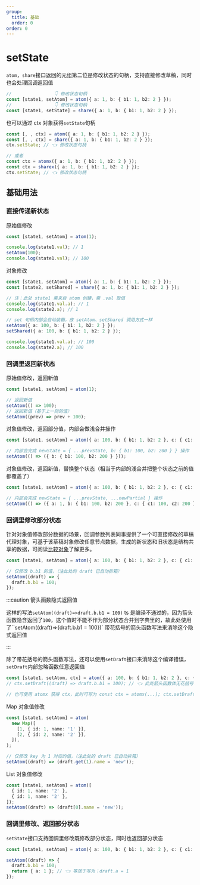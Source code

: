 ```yaml
---
group:
  title: 基础
  order: 0
order: 0
---
```


# setState


`atom`，`share`接口返回的元组第二位是修改状态的句柄，支持直接修改草稿，同时也会处理回调返回值

```ts
//                👇 修改状态句柄
const [state1, setAtom] = atom({ a: 1, b: { b1: 1, b2: 2 } });
//                👇 修改状态句柄
const [state1, setState] = share({ a: 1, b: { b1: 1, b2: 2 } });
```

也可以通过 ctx 对象获得`setState`句柄

```ts
const [, , ctx] = atom({ a: 1, b: { b1: 1, b2: 2 } });
const [, , ctx] = share({ a: 1, b: { b1: 1, b2: 2 } });
ctx.setState; // 👈 修改状态句柄

// 或者
const ctx = atomx({ a: 1, b: { b1: 1, b2: 2 } });
const ctx = sharex({ a: 1, b: { b1: 1, b2: 2 } });
ctx.setState; // 👈 修改状态句柄
```

## 基础用法

### 直接传递新状态

原始值修改

```ts
const [state1, setAtom] = atom(1);

console.log(state1.val); // 1
setAtom(100);
console.log(state1.val); // 100
```

对象修改

```ts
const [state1, setAtom] = atom({ a: 1, b: { b1: 1, b2: 2 } });
const [state2, setShared] = share({ a: 1, b: { b1: 1, b2: 2 } });

// 注：此处 state1 需来自 atom 创建，需 .val 取值
console.log(state1.val.a); // 1
console.log(state2.a); // 1

// set 句柄内部会自动装箱，故 setAtom、setShared 调用方式一样
setAtom({ a: 100, b: { b1: 1, b2: 2 } });
setShared({ a: 100, b: { b1: 1, b2: 2 } });

console.log(state1.val.a); // 100
console.log(state2.a); // 100
```

### 回调里返回新状态

原始值修改，返回新值

```ts
const [state1, setAtom] = atom(1);

// 返回新值
setAtom(() => 100);
// 返回新值（基于上一刻的值）
setAtom((prev) => prev + 100);
```

对象值修改，返回部分值，内部会做浅合并操作

```ts
const [state1, setAtom] = atom({ a: 100, b: { b1: 1, b2: 2 }, c: { c1: 1, c2: 2 } });

// 内部会完成 newState = { ...prevState, b: { b1: 100, b2: 200 } } 操作
setAtom(() => ({ b: { b1: 100, b2: 200 } }));
```

对象值修改，返回新值，替换整个状态（相当于内部的浅合并把整个状态之前的值都覆盖了）

```ts
const [state1, setAtom] = atom({ a: 100, b: { b1: 1, b2: 2 }, c: { c1: 1, c2: 2 } });

// 内部会完成 newState = { ...prevState, ...newPartial } 操作
setAtom(() => ({ a: 1, b: { b1: 100, b2: 200 }, c: { c1: 100, c2: 200 } }));
```

### 回调里修改部分状态

针对对象值修改部分数据的场景，回调参数列表同事提供了一个可直接修改的草稿代理对象，可基于该草稿对象修改任意节点数据，生成的新状态和旧状态是结构共享的数据，可阅读[比较对象](/docs/tutorial/compare-state)了解更多。

```ts
const [state1, setAtom] = atom({ a: 100, b: { b1: 1, b2: 2 }, c: { c1: 1, c2: 2 } });

// 仅修改 b.b1 的值，（注此处的 draft 已自动拆箱）
setAtom((draft) => {
  draft.b.b1 = 100;
});
```

:::caution 箭头函数隐式返回值

这样的写法`setAtom((draft)=>draft.b.b1 = 100)` ts 是编译不通过的，因为箭头函数隐含返回了`100`，这个值时不能不作为部分状态合并到字典里的，故此处使用了``setAtom((draft)=>{draft.b.b1 = 100})` 带花括号的箭头函数写法来消除这个隐式返回值

:::

除了带花括号的箭头函数写法，还可以使用`setDraft`接口来消除这个编译错误，`setDraft`内部忽略函数任意返回值

```ts
const [state1, setAtom, ctx] = atom({ a: 100, b: { b1: 1, b2: 2 }, c: { c1: 1, c2: 2 } });
// ctx.setDraft((draft) => draft.b.b1 = 100); // 👈 此处箭头函数体无花括号包裹也能正常编译通过

// 也可使用 atomx 获得 ctx，此时可写为 const ctx = atomx(...); ctx.setDraft(...)
```

Map 对象值修改

```ts
const [state1, setAtom] = atom(
  new Map([
    [1, { id: 1, name: '1' }],
    [2, { id: 2, name: '2' }],
  ]),
);

// 仅修改 key 为 1 对应的值，（注此处的 draft 已自动拆箱）
setAtom((draft) => (draft.get(1).name = 'new'));
```

List 对象值修改

```ts
const [state1, setAtom] = atom([
  { id: 1, name: '2' },
  { id: 1, name: '2' },
]);
setAtom((draft) => (draft[0].name = 'new'));
```

### 回调里修改、返回部分状态

`setState`接口支持回调里修改既修改部分状态，同时也返回部分状态

```ts
const [state1, setAtom] = atom({ a: 100, b: { b1: 1, b2: 2 }, c: { c1: 1, c2: 2 } });

setAtom((draft) => {
  draft.b.b1 = 100;
  return { a: 1 }; // 👈 等效于写为：draft.a = 1
});
```

